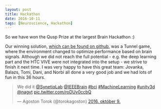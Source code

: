 ```yaml
---
layout: post
title: Hackathon
date: 2016-10-11
tags: [Neuroscience, Hackathon]
---
```


So we have won the Qusp Prize at the largest Brain Hackathon :)

Our winning solution, [which can be found on github](https://github.com/Synetiq/ieee-brain-hackathon-2016), was a Tunnel game, where the environment changed to optimize performance based on brain signals. Although we did not reach the full potential - e.g. the deep learning part and the HTC VIVE were not integrated into the setup - we strive to finish it next time. I was very happy to have this great team: Jovanka, Balazs, Tomi, Dani, and Norbi all done a very good job and we had lots of fun in this 36 hours. 

<blockquote class="twitter-tweet" data-lang="hu"><p lang="en" dir="ltr">We did it <a href="https://twitter.com/SynetiqLab">@SynetiqLab</a> <a href="https://twitter.com/IEEEBrain">@IEEEBrain</a> <a href="https://twitter.com/hashtag/bci?src=hash">#bci</a> <a href="https://twitter.com/hashtag/MachineLearning?src=hash">#MachineLearning</a> <a href="https://twitter.com/hashtag/unity3d?src=hash">#unity3d</a> <a href="https://twitter.com/nagyt">@nagyt</a> <a href="https://t.co/roDUv0ccbQ">pic.twitter.com/roDUv0ccbQ</a></p>&mdash; Agoston Torok (@torokagoston) <a href="https://twitter.com/torokagoston/status/785191117167951872">2016. október 9.</a></blockquote>
<script async src="//platform.twitter.com/widgets.js" charset="utf-8"></script>
